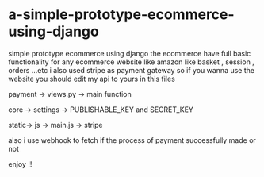# a-simple-prototype-ecommerce-using-django

simple prototype ecommerce using django the ecommerce have full basic functionality for any  ecommerce website like amazon like basket  , session , orders ...etc i also used stripe as payment gateway so if you wanna use the website you should edit my api to yours in this files 

payment -> views.py -> main function 

core -> settings -> PUBLISHABLE_KEY and SECRET_KEY

static-> js -> main.js -> stripe

also i use webhook to fetch if the process of payment successfully made or not 

enjoy !!
